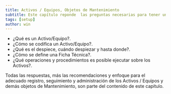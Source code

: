 ```yaml
---
title: Activos / Equipos, Objetos de Mantenimiento
subtitle: Este capítulo reponde  las preguntas necesarias para tener una comprensión clara de qué son los Activos / Equipos, Objetos de Mantenimiento en  AM 4G, su motivo y funcionalidad.
tags: [setup]
author: win
---
```




- ¿Qué es un Activo/Equipo?.  
- ¿Cómo se codifica un Activo/Equipo?.  
- ¿Qué es el  despiece, cuándo despiezar y hasta donde?.  
- ¿Cómo se define una Ficha Técnica?. 
- ¿Qué operaciones y procedimientos es posible ejecutar sobre los Activos?. 

Todas las  respuestas, más las recomendaciones y enfoque para el  adecuado registro,  seguimiento y administración de los Activos / Equipos y demás objetos de  Mantenimiento, son parte del contenido de este capítulo.

